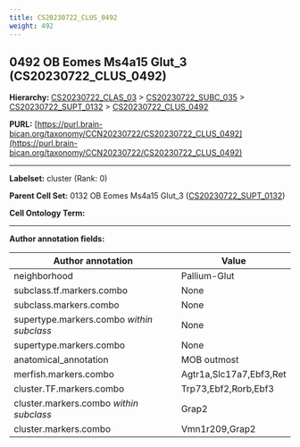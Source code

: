 ```yaml
---
title: CS20230722_CLUS_0492
weight: 492
---
```

## 0492 OB Eomes Ms4a15 Glut_3 (CS20230722_CLUS_0492)
<b>Hierarchy: </b>
[CS20230722_CLAS_03](../CS20230722_CLAS_03) >
[CS20230722_SUBC_035](../CS20230722_SUBC_035) >
[CS20230722_SUPT_0132](../CS20230722_SUPT_0132) >
[CS20230722_CLUS_0492](../CS20230722_CLUS_0492)

**PURL:** [https://purl.brain-bican.org/taxonomy/CCN20230722/CS20230722_CLUS_0492](https://purl.brain-bican.org/taxonomy/CCN20230722/CS20230722_CLUS_0492)

---


**Labelset:** cluster (Rank: 0)

**Parent Cell Set:** 0132 OB Eomes Ms4a15 Glut_3 ([CS20230722_SUPT_0132](../CS20230722_SUPT_0132))



**Cell Ontology Term:** 

[MARKER GENES.]: #


---

[TRANSFERRED ANNOTATIONS.]: #


[AUTHOR ANNOTATION FIELDS.]: #


**Author annotation fields:**

| Author annotation | Value |
|-------------------|-------|
|neighborhood|Pallium-Glut|
|subclass.tf.markers.combo|None|
|subclass.markers.combo|None|
|supertype.markers.combo _within subclass_|None|
|supertype.markers.combo|None|
|anatomical_annotation|MOB outmost|
|merfish.markers.combo|Agtr1a,Slc17a7,Ebf3,Ret|
|cluster.TF.markers.combo|Trp73,Ebf2,Rorb,Ebf3|
|cluster.markers.combo _within subclass_|Grap2|
|cluster.markers.combo|Vmn1r209,Grap2|
